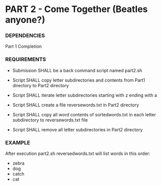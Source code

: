 # PART 2 - Come Together (Beatles anyone?)

### DEPENDENCIES
Part 1 Completion

### REQUIREMENTS
- Submission SHALL be a back command script named part2.sh

- Script SHALL copy letter subdirectories and contents from Part1 directory to Part2 directory 

- Script SHALL iterate letter subdirectories starting with z ending with a

- Script SHALL create a file reversewords.txt in Part2 directory

- Script SHALL copy all word contents of sortedwords.txt in each letter subdirectory to reversewords.txt file

- Script SHALL remove all letter subdirectories in Part2 directory

### EXAMPLE
After execution part2.sh reversedwords.txt will list words in this order:

- zebra
- dog
- catch
- cat
